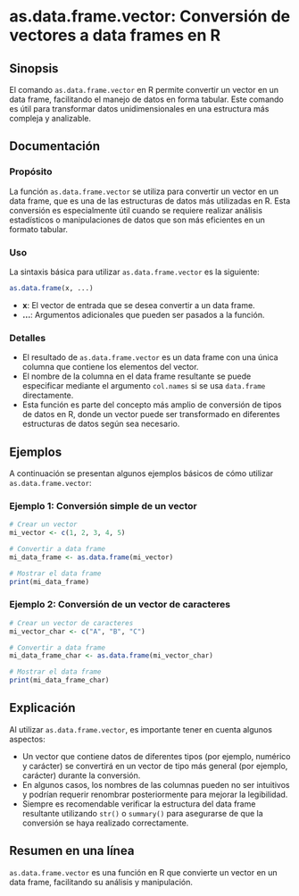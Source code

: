 <!--
Meta Description: # as.data.frame.vector: Conversión de vectores a data frames en R ## Sinopsis El comando `as.data.frame.vector` en R permite convertir un vector en un...
Meta Keywords: data, frame, vector, que, conversión
-->

# as.data.frame.vector: Conversión de vectores a data frames en R

## Sinopsis
El comando `as.data.frame.vector` en R permite convertir un vector en un data frame, facilitando el manejo de datos en forma tabular. Este comando es útil para transformar datos unidimensionales en una estructura más compleja y analizable.

## Documentación
### Propósito
La función `as.data.frame.vector` se utiliza para convertir un vector en un data frame, que es una de las estructuras de datos más utilizadas en R. Esta conversión es especialmente útil cuando se requiere realizar análisis estadísticos o manipulaciones de datos que son más eficientes en un formato tabular.

### Uso
La sintaxis básica para utilizar `as.data.frame.vector` es la siguiente:

```R
as.data.frame(x, ...)
```

- **x**: El vector de entrada que se desea convertir a un data frame.
- **...**: Argumentos adicionales que pueden ser pasados a la función.

### Detalles
- El resultado de `as.data.frame.vector` es un data frame con una única columna que contiene los elementos del vector.
- El nombre de la columna en el data frame resultante se puede especificar mediante el argumento `col.names` si se usa `data.frame` directamente.
- Esta función es parte del concepto más amplio de conversión de tipos de datos en R, donde un vector puede ser transformado en diferentes estructuras de datos según sea necesario.

## Ejemplos
A continuación se presentan algunos ejemplos básicos de cómo utilizar `as.data.frame.vector`:

### Ejemplo 1: Conversión simple de un vector
```R
# Crear un vector
mi_vector <- c(1, 2, 3, 4, 5)

# Convertir a data frame
mi_data_frame <- as.data.frame(mi_vector)

# Mostrar el data frame
print(mi_data_frame)
```

### Ejemplo 2: Conversión de un vector de caracteres
```R
# Crear un vector de caracteres
mi_vector_char <- c("A", "B", "C")

# Convertir a data frame
mi_data_frame_char <- as.data.frame(mi_vector_char)

# Mostrar el data frame
print(mi_data_frame_char)
```

## Explicación
Al utilizar `as.data.frame.vector`, es importante tener en cuenta algunos aspectos:
- Un vector que contiene datos de diferentes tipos (por ejemplo, numérico y carácter) se convertirá en un vector de tipo más general (por ejemplo, carácter) durante la conversión.
- En algunos casos, los nombres de las columnas pueden no ser intuitivos y podrían requerir renombrar posteriormente para mejorar la legibilidad.
- Siempre es recomendable verificar la estructura del data frame resultante utilizando `str()` o `summary()` para asegurarse de que la conversión se haya realizado correctamente.

## Resumen en una línea
`as.data.frame.vector` es una función en R que convierte un vector en un data frame, facilitando su análisis y manipulación.